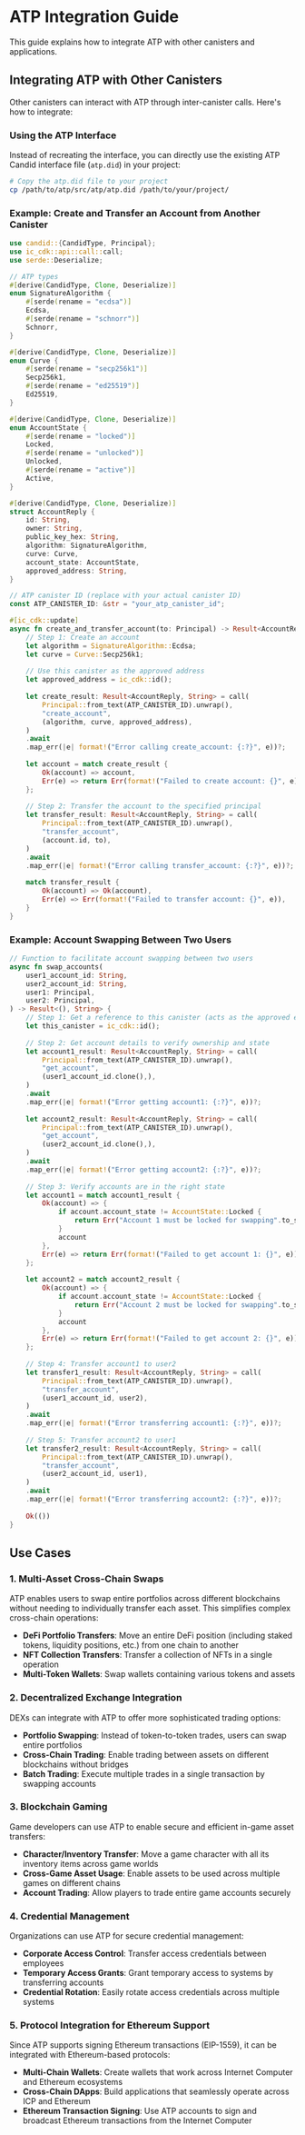 # ATP Integration Guide

This guide explains how to integrate ATP with other canisters and applications.

## Integrating ATP with Other Canisters

Other canisters can interact with ATP through inter-canister calls. Here's how to integrate:

### Using the ATP Interface

Instead of recreating the interface, you can directly use the existing ATP Candid interface file (`atp.did`) in your project:

```bash
# Copy the atp.did file to your project
cp /path/to/atp/src/atp/atp.did /path/to/your/project/
```

### Example: Create and Transfer an Account from Another Canister

```rust
use candid::{CandidType, Principal};
use ic_cdk::api::call::call;
use serde::Deserialize;

// ATP types
#[derive(CandidType, Clone, Deserialize)]
enum SignatureAlgorithm {
    #[serde(rename = "ecdsa")]
    Ecdsa,
    #[serde(rename = "schnorr")]
    Schnorr,
}

#[derive(CandidType, Clone, Deserialize)]
enum Curve {
    #[serde(rename = "secp256k1")]
    Secp256k1,
    #[serde(rename = "ed25519")]
    Ed25519,
}

#[derive(CandidType, Clone, Deserialize)]
enum AccountState {
    #[serde(rename = "locked")]
    Locked,
    #[serde(rename = "unlocked")]
    Unlocked,
    #[serde(rename = "active")]
    Active,
}

#[derive(CandidType, Clone, Deserialize)]
struct AccountReply {
    id: String,
    owner: String,
    public_key_hex: String,
    algorithm: SignatureAlgorithm,
    curve: Curve,
    account_state: AccountState,
    approved_address: String,
}

// ATP canister ID (replace with your actual canister ID)
const ATP_CANISTER_ID: &str = "your_atp_canister_id";

#[ic_cdk::update]
async fn create_and_transfer_account(to: Principal) -> Result<AccountReply, String> {
    // Step 1: Create an account
    let algorithm = SignatureAlgorithm::Ecdsa;
    let curve = Curve::Secp256k1;
    
    // Use this canister as the approved address
    let approved_address = ic_cdk::id();
    
    let create_result: Result<AccountReply, String> = call(
        Principal::from_text(ATP_CANISTER_ID).unwrap(),
        "create_account",
        (algorithm, curve, approved_address),
    )
    .await
    .map_err(|e| format!("Error calling create_account: {:?}", e))?;
    
    let account = match create_result {
        Ok(account) => account,
        Err(e) => return Err(format!("Failed to create account: {}", e)),
    };
    
    // Step 2: Transfer the account to the specified principal
    let transfer_result: Result<AccountReply, String> = call(
        Principal::from_text(ATP_CANISTER_ID).unwrap(),
        "transfer_account",
        (account.id, to),
    )
    .await
    .map_err(|e| format!("Error calling transfer_account: {:?}", e))?;
    
    match transfer_result {
        Ok(account) => Ok(account),
        Err(e) => Err(format!("Failed to transfer account: {}", e)),
    }
}
```

### Example: Account Swapping Between Two Users

```rust
// Function to facilitate account swapping between two users
async fn swap_accounts(
    user1_account_id: String,
    user2_account_id: String,
    user1: Principal,
    user2: Principal,
) -> Result<(), String> {
    // Step 1: Get a reference to this canister (acts as the approved entity)
    let this_canister = ic_cdk::id();
    
    // Step 2: Get account details to verify ownership and state
    let account1_result: Result<AccountReply, String> = call(
        Principal::from_text(ATP_CANISTER_ID).unwrap(),
        "get_account",
        (user1_account_id.clone(),),
    )
    .await
    .map_err(|e| format!("Error getting account1: {:?}", e))?;
    
    let account2_result: Result<AccountReply, String> = call(
        Principal::from_text(ATP_CANISTER_ID).unwrap(),
        "get_account",
        (user2_account_id.clone(),),
    )
    .await
    .map_err(|e| format!("Error getting account2: {:?}", e))?;
    
    // Step 3: Verify accounts are in the right state
    let account1 = match account1_result {
        Ok(account) => {
            if account.account_state != AccountState::Locked {
                return Err("Account 1 must be locked for swapping".to_string());
            }
            account
        },
        Err(e) => return Err(format!("Failed to get account 1: {}", e)),
    };
    
    let account2 = match account2_result {
        Ok(account) => {
            if account.account_state != AccountState::Locked {
                return Err("Account 2 must be locked for swapping".to_string());
            }
            account
        },
        Err(e) => return Err(format!("Failed to get account 2: {}", e)),
    };
    
    // Step 4: Transfer account1 to user2
    let transfer1_result: Result<AccountReply, String> = call(
        Principal::from_text(ATP_CANISTER_ID).unwrap(),
        "transfer_account",
        (user1_account_id, user2),
    )
    .await
    .map_err(|e| format!("Error transferring account1: {:?}", e))?;
    
    // Step 5: Transfer account2 to user1
    let transfer2_result: Result<AccountReply, String> = call(
        Principal::from_text(ATP_CANISTER_ID).unwrap(),
        "transfer_account",
        (user2_account_id, user1),
    )
    .await
    .map_err(|e| format!("Error transferring account2: {:?}", e))?;
    
    Ok(())
}
```

## Use Cases

### 1. Multi-Asset Cross-Chain Swaps

ATP enables users to swap entire portfolios across different blockchains without needing to individually transfer each asset. This simplifies complex cross-chain operations:

- **DeFi Portfolio Transfers**: Move an entire DeFi position (including staked tokens, liquidity positions, etc.) from one chain to another
- **NFT Collection Transfers**: Transfer a collection of NFTs in a single operation
- **Multi-Token Wallets**: Swap wallets containing various tokens and assets

### 2. Decentralized Exchange Integration

DEXs can integrate with ATP to offer more sophisticated trading options:

- **Portfolio Swapping**: Instead of token-to-token trades, users can swap entire portfolios
- **Cross-Chain Trading**: Enable trading between assets on different blockchains without bridges
- **Batch Trading**: Execute multiple trades in a single transaction by swapping accounts

### 3. Blockchain Gaming

Game developers can use ATP to enable secure and efficient in-game asset transfers:

- **Character/Inventory Transfer**: Move a game character with all its inventory items across game worlds
- **Cross-Game Asset Usage**: Enable assets to be used across multiple games on different chains
- **Account Trading**: Allow players to trade entire game accounts securely

### 4. Credential Management

Organizations can use ATP for secure credential management:

- **Corporate Access Control**: Transfer access credentials between employees
- **Temporary Access Grants**: Grant temporary access to systems by transferring accounts
- **Credential Rotation**: Easily rotate access credentials across multiple systems

### 5. Protocol Integration for Ethereum Support

Since ATP supports signing Ethereum transactions (EIP-1559), it can be integrated with Ethereum-based protocols:

- **Multi-Chain Wallets**: Create wallets that work across Internet Computer and Ethereum ecosystems
- **Cross-Chain DApps**: Build applications that seamlessly operate across ICP and Ethereum
- **Ethereum Transaction Signing**: Use ATP accounts to sign and broadcast Ethereum transactions from the Internet Computer
